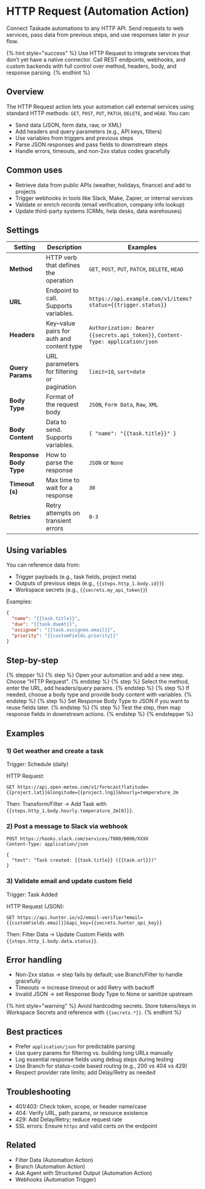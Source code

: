 # HTTP Request (Automation Action)

Connect Taskade automations to any HTTP API. Send requests to web services, pass data from previous steps, and use responses later in your flow.

{% hint style="success" %}
Use HTTP Request to integrate services that don’t yet have a native connector. Call REST endpoints, webhooks, and custom backends with full control over method, headers, body, and response parsing.
{% endhint %}

## Overview

The HTTP Request action lets your automation call external services using standard HTTP methods: `GET`, `POST`, `PUT`, `PATCH`, `DELETE`, and `HEAD`. You can:

- Send data (JSON, form data, raw, or XML)
- Add headers and query parameters (e.g., API keys, filters)
- Use variables from triggers and previous steps
- Parse JSON responses and pass fields to downstream steps
- Handle errors, timeouts, and non-2xx status codes gracefully

## Common uses

- Retrieve data from public APIs (weather, holidays, finance) and add to projects
- Trigger webhooks in tools like Slack, Make, Zapier, or internal services
- Validate or enrich records (email verification, company info lookup)
- Update third-party systems (CRMs, help desks, data warehouses)

## Settings

| Setting | Description | Examples |
|--------|-------------|----------|
| **Method** | HTTP verb that defines the operation | `GET`, `POST`, `PUT`, `PATCH`, `DELETE`, `HEAD` |
| **URL** | Endpoint to call. Supports variables. | `https://api.example.com/v1/items?status={{trigger.status}}` |
| **Headers** | Key–value pairs for auth and content type | `Authorization: Bearer {{secrets.api_token}}`, `Content-Type: application/json` |
| **Query Params** | URL parameters for filtering or pagination | `limit=10`, `sort=date` |
| **Body Type** | Format of the request body | `JSON`, `Form Data`, `Raw`, `XML` |
| **Body Content** | Data to send. Supports variables. | `{ "name": "{{task.title}}" }` |
| **Response Body Type** | How to parse the response | `JSON` or `None` |
| **Timeout (s)** | Max time to wait for a response | `30` |
| **Retries** | Retry attempts on transient errors | `0-3` |

## Using variables

You can reference data from:

- Trigger payloads (e.g., task fields, project meta)
- Outputs of previous steps (e.g., `{{steps.http_1.body.id}}`)
- Workspace secrets (e.g., `{{secrets.my_api_token}}`)

Examples:

```json
{
  "name": "{{task.title}}",
  "due": "{{task.dueAt}}",
  "assignee": "{{task.assignee.email}}",
  "priority": "{{customFields.priority}}"
}
```

## Step-by-step

{% stepper %}
{% step %}
Open your automation and add a new step. Choose "HTTP Request".
{% endstep %}
{% step %}
Select the method, enter the URL, add headers/query params.
{% endstep %}
{% step %}
If needed, choose a body type and provide body content with variables.
{% endstep %}
{% step %}
Set Response Body Type to JSON if you want to reuse fields later.
{% endstep %}
{% step %}
Test the step, then map response fields in downstream actions.
{% endstep %}
{% endstepper %}

## Examples

### 1) Get weather and create a task

Trigger: Schedule (daily)

HTTP Request:

```http
GET https://api.open-meteo.com/v1/forecast?latitude={{project.lat}}&longitude={{project.lng}}&hourly=temperature_2m
```

Then: Transform/Filter → Add Task with `{{steps.http_1.body.hourly.temperature_2m[0]}}`.

### 2) Post a message to Slack via webhook

```http
POST https://hooks.slack.com/services/T000/B000/XXXX
Content-Type: application/json

{
  "text": "Task created: {{task.title}} ({{task.url}})"
}
```

### 3) Validate email and update custom field

Trigger: Task Added

HTTP Request (JSON):

```
GET https://api.hunter.io/v2/email-verifier?email={{customFields.email}}&api_key={{secrets.hunter_api_key}}
```

Then: Filter Data → Update Custom Fields with `{{steps.http_1.body.data.status}}`.

## Error handling

- Non-2xx status → step fails by default; use Branch/Filter to handle gracefully
- Timeouts → increase timeout or add Retry with backoff
- Invalid JSON → set Response Body Type to None or sanitize upstream

{% hint style="warning" %}
Avoid hardcoding secrets. Store tokens/keys in Workspace Secrets and reference with `{{secrets.*}}`.
{% endhint %}

## Best practices

- Prefer `application/json` for predictable parsing
- Use query params for filtering vs. building long URLs manually
- Log essential response fields using debug steps during testing
- Use Branch for status-code based routing (e.g., 200 vs 404 vs 429)
- Respect provider rate limits; add Delay/Retry as needed

## Troubleshooting

- 401/403: Check token, scope, or header name/case
- 404: Verify URL, path params, or resource existence
- 429: Add Delay/Retry; reduce request rate
- SSL errors: Ensure `https` and valid certs on the endpoint

## Related

- Filter Data (Automation Action)
- Branch (Automation Action)
- Ask Agent with Structured Output (Automation Action)
- Webhooks (Automation Trigger)


